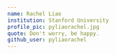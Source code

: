 ```yaml
---
name: Rachel Liao
institution: Stanford University
profile_pic: pyliaorachel.jpg
quote: Don't worry, be happy.
github_user: pyliaorachel
---
```

